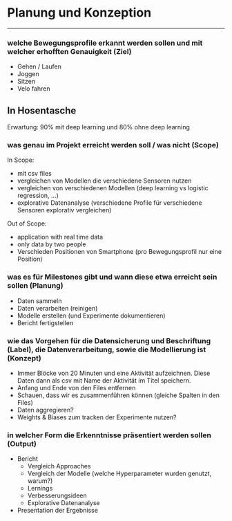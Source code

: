 # Planung und Konzeption
---
### welche Bewegungsprofile erkannt werden sollen und mit welcher erhofften Genauigkeit (Ziel)
- Gehen / Laufen
- Joggen
- Sitzen
- Velo fahren

In Hosentasche
---

Erwartung: 90% mit deep learning und 80% ohne deep learning

### was genau im Projekt erreicht werden soll / was nicht (Scope)

In Scope:
- mit csv files
- vergleichen von Modellen die verschiedene Sensoren nutzen
- vergleichen von verschiedenen Modellen (deep learning vs logistic regression, ...)
- explorative Datenanalyse (verschiedene Profile  für verschiedene Sensoren explorativ vergleichen)

Out of Scope:
- application with real time data
- only data by two people
- Verschieden Positionen von Smartphone (pro Bewegungsprofil nur eine Position)

### was es für Milestones gibt und wann diese etwa erreicht sein sollen (Planung)
- Daten sammeln
- Daten verarbeiten (reinigen)
- Modelle erstellen (und Experimente dokumentieren)
- Bericht fertigstellen

### wie das Vorgehen für die Datensicherung und Beschriftung (Label), die Datenverarbeitung, sowie die Modellierung ist (Konzept)
- Immer Blöcke von 20 Minuten und eine Aktivität aufzeichnen. Diese Daten dann als csv mit Name der Aktivität im Titel speichern.
- Anfang und Ende von den Files entfernen
- Schauen, dass wir es zusammenführen können (gleiche Spalten in den Files)
- Daten aggregieren?
- Weights & Biases zum tracken der Experimente nutzen?

### in welcher Form die Erkenntnisse präsentiert werden sollen (Output)
- Bericht
    - Vergleich Approaches
    - Vergleich der Modelle (welche Hyperparameter wurden genutzt, warum?)
    - Lernings
    - Verbesserungsideen
    - Explorative Datenanalyse
- Presentation der Ergebnisse